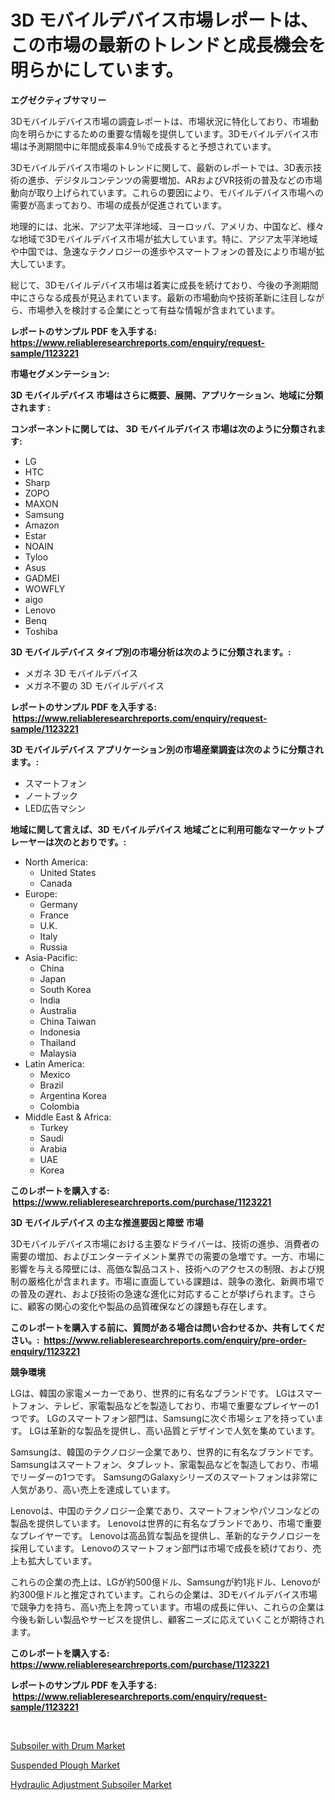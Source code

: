 <p><h1>3D モバイルデバイス市場レポートは、この市場の最新のトレンドと成長機会を明らかにしています。</h1></p><p><strong>エグゼクティブサマリー</strong></p>
<p><p>3Dモバイルデバイス市場の調査レポートは、市場状況に特化しており、市場動向を明らかにするための重要な情報を提供しています。3Dモバイルデバイス市場は予測期間中に年間成長率4.9％で成長すると予想されています。</p><p>3Dモバイルデバイス市場のトレンドに関して、最新のレポートでは、3D表示技術の進歩、デジタルコンテンツの需要増加、ARおよびVR技術の普及などの市場動向が取り上げられています。これらの要因により、モバイルデバイス市場への需要が高まっており、市場の成長が促進されています。</p><p>地理的には、北米、アジア太平洋地域、ヨーロッパ、アメリカ、中国など、様々な地域で3Dモバイルデバイス市場が拡大しています。特に、アジア太平洋地域や中国では、急速なテクノロジーの進歩やスマートフォンの普及により市場が拡大しています。</p><p>総じて、3Dモバイルデバイス市場は着実に成長を続けており、今後の予測期間中にさらなる成長が見込まれています。最新の市場動向や技術革新に注目しながら、市場参入を検討する企業にとって有益な情報が含まれています。</p></p>
<p><strong>レポートのサンプル PDF を入手する: <a href="https://www.reliableresearchreports.com/enquiry/request-sample/1123221">https://www.reliableresearchreports.com/enquiry/request-sample/1123221</a></strong></p>
<p><strong>市場セグメンテーション:</strong></p>
<p><strong> 3D モバイルデバイス 市場はさらに概要、展開、アプリケーション、地域に分類されます :</strong></p>
<p><strong>コンポーネントに関しては、 3D モバイルデバイス 市場は次のように分類されます: &nbsp;</strong></p>
<p><ul><li>LG</li><li>HTC</li><li>Sharp</li><li>ZOPO</li><li>MAXON</li><li>Samsung</li><li>Amazon</li><li>Estar</li><li>NOAIN</li><li>Tyloo</li><li>Asus</li><li>GADMEI</li><li>WOWFLY</li><li>aigo</li><li>Lenovo</li><li>Benq</li><li>Toshiba</li></ul></p>
<p><strong> 3D モバイルデバイス タイプ別の市場分析は次のように分類されます。:</strong></p>
<p><ul><li>メガネ 3D モバイルデバイス</li><li>メガネ不要の 3D モバイルデバイス</li></ul></p>
<p><strong>レポートのサンプル PDF を入手する: &nbsp;<a href="https://www.reliableresearchreports.com/enquiry/request-sample/1123221">https://www.reliableresearchreports.com/enquiry/request-sample/1123221</a></strong></p>
<p><strong> 3D モバイルデバイス アプリケーション別の市場産業調査は次のように分類されます。:</strong></p>
<p><ul><li>スマートフォン</li><li>ノートブック</li><li>LED広告マシン</li></ul></p>
<p><strong>地域に関して言えば、3D モバイルデバイス 地域ごとに利用可能なマーケットプレーヤーは次のとおりです。:</strong></p>
<p><ul>
    <li>
        North America:
        <ul>
            <li>United States</li>
            <li>Canada</li>
        </ul>
    </li>
    <li>
        Europe:
        <ul>
            <li>Germany</li>
            <li>France</li>
            <li>U.K.</li>
            <li>Italy</li>
            <li>Russia</li>
        </ul>
    </li>
    <li>
        Asia-Pacific:
        <ul>
            <li>China</li>
            <li>Japan</li>
            <li>South Korea</li>
            <li>India</li>
            <li>Australia</li>
            <li>China Taiwan</li>
            <li>Indonesia</li>
            <li>Thailand</li>
            <li>Malaysia</li>
        </ul>
    </li>
    <li>
        Latin America:
        <ul>
            <li>Mexico</li>
            <li>Brazil</li>
            <li>Argentina Korea</li>
            <li>Colombia</li>
        </ul>
    </li>
    <li>
        Middle East & Africa:
        <ul>
            <li>Turkey</li>
            <li>Saudi</li>
            <li>Arabia</li>
            <li>UAE</li>
            <li>Korea</li>
        </ul>
    </li>
    </ul></p>
<p><strong>このレポートを購入する: &nbsp;<a href="https://www.reliableresearchreports.com/purchase/1123221">https://www.reliableresearchreports.com/purchase/1123221</a></strong></p>
<p><strong>3D モバイルデバイス の主な推進要因と障壁 市場</strong></p>
<p><p>3Dモバイルデバイス市場における主要なドライバーは、技術の進歩、消費者の需要の増加、およびエンターテイメント業界での需要の急増です。一方、市場に影響を与える障壁には、高価な製品コスト、技術へのアクセスの制限、および規制の厳格化が含まれます。市場に直面している課題は、競争の激化、新興市場での普及の遅れ、および技術の急速な進化に対応することが挙げられます。さらに、顧客の関心の変化や製品の品質確保などの課題も存在します。</p></p>
<p><strong>このレポートを購入する前に、質問がある場合は問い合わせるか、共有してください。:&nbsp; <a href="https://www.reliableresearchreports.com/enquiry/pre-order-enquiry/1123221">https://www.reliableresearchreports.com/enquiry/pre-order-enquiry/1123221</a></strong></p>
<p><strong>競争環境</strong></p>
<p><p>LGは、韓国の家電メーカーであり、世界的に有名なブランドです。 LGはスマートフォン、テレビ、家電製品などを製造しており、市場で重要なプレイヤーの1つです。 LGのスマートフォン部門は、Samsungに次ぐ市場シェアを持っています。 LGは革新的な製品を提供し、高い品質とデザインで人気を集めています。</p><p>Samsungは、韓国のテクノロジー企業であり、世界的に有名なブランドです。 Samsungはスマートフォン、タブレット、家電製品などを製造しており、市場でリーダーの1つです。 SamsungのGalaxyシリーズのスマートフォンは非常に人気があり、高い売上を達成しています。</p><p>Lenovoは、中国のテクノロジー企業であり、スマートフォンやパソコンなどの製品を提供しています。 Lenovoは世界的に有名なブランドであり、市場で重要なプレイヤーです。 Lenovoは高品質な製品を提供し、革新的なテクノロジーを採用しています。 Lenovoのスマートフォン部門は市場で成長を続けており、売上も拡大しています。</p><p>これらの企業の売上は、LGが約500億ドル、Samsungが約1兆ドル、Lenovoが約300億ドルと推定されています。これらの企業は、3Dモバイルデバイス市場で競争力を持ち、高い売上を誇っています。市場の成長に伴い、これらの企業は今後も新しい製品やサービスを提供し、顧客ニーズに応えていくことが期待されます。</p></p>
<p><strong>このレポートを購入する: &nbsp; <a href="https://www.reliableresearchreports.com/purchase/1123221">https://www.reliableresearchreports.com/purchase/1123221</a></strong></p>
<p><strong>レポートのサンプル PDF を入手する: &nbsp;<a href="https://www.reliableresearchreports.com/enquiry/request-sample/1123221">https://www.reliableresearchreports.com/enquiry/request-sample/1123221</a></strong><strong></strong></p>
<p>&nbsp;</p>
<p><p><a href="https://view.publitas.com/reportprime-1/subsoiler-with-drum-market-size-growing-and-forecasted-for-period-from-2023-2030-and-provides-complete-market-analysis-of-this-market/">Subsoiler with Drum Market</a></p><p><a href="https://view.publitas.com/reportprime-1/suspended-plough-market-analysis-examines-its-scope-on-growth-opportunities-and-forecasted-trends-spanning-from-2023-to-2030/">Suspended Plough Market</a></p><p><a href="https://view.publitas.com/reportprime-1/hydraulic-adjustment-subsoiler-market-size-2023-2030-global-industrial-analysis-key-geographical-regions-market-share-top-key-players-product-types-and-forecast-research-report/">Hydraulic Adjustment Subsoiler Market</a></p></p>